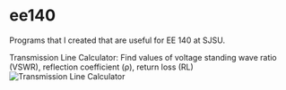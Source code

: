 # ee140
Programs that I created that are useful for EE 140 at SJSU.

Transmission Line Calculator: Find values of voltage standing wave ratio (VSWR), reflection coefficient (ρ), return loss (RL)
![Transmission Line Calculator](https://cdn.discordapp.com/attachments/758422382234042438/915189809243377754/transmission-line-calculator.png)
